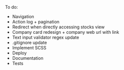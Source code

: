

To do:

- Navigation
- Action log + pagination
- Redirect when directly accessing stocks view
- Company card redesign + company web url with link
- Text input validator regex update
- .gitignore update
- Implement SCSS
- Deploy
- Documentation
- Tests

